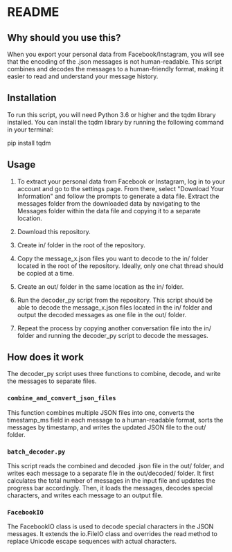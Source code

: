 # README

## Why should you use this?
When you export your personal data from Facebook/Instagram, you will see that the encoding of the .json messages is not human-readable. This script combines and decodes the messages to a human-friendly format, making it easier to read and understand your message history.
## Installation
To run this script, you will need Python 3.6 or higher and the tqdm library installed. You can install the tqdm library by running the following command in your terminal:

pip install tqdm


## Usage
1. To extract your personal data from Facebook or Instagram, log in to your account and go to the settings page. From there, select "Download Your Information" and follow the prompts to generate a data file. Extract the messages folder from the downloaded data by navigating to the Messages folder within the data file and copying it to a separate location.

2. Download this repository.

3. Create in/ folder in the root of the repository.

4. Copy the message_x.json files you want to decode to the in/ folder located in the root of the repository. Ideally, only one chat thread should be copied at a time.

5. Create an out/ folder in the same location as the in/ folder.

6. Run the decoder_py script from the repository. This script should be able to decode the message_x.json files located in the in/ folder and output the decoded messages as one file in the out/ folder.

7. Repeat the process by copying another conversation file into the in/ folder and running the decoder_py script to decode the messages.


## How does it work
The decoder_py script uses three functions to combine, decode, and write the messages to separate files.

### `combine_and_convert_json_files`
This function combines multiple JSON files into one, converts the timestamp_ms field in each message to a human-readable format, sorts the messages by timestamp, and writes the updated JSON file to the out/ folder.

### `batch_decoder.py`
This script reads the combined and decoded .json file in the out/ folder, and writes each message to a separate file in the out/decoded/ folder. It first calculates the total number of messages in the input file and updates the progress bar accordingly. Then, it loads the messages, decodes special characters, and writes each message to an output file.

### `FacebookIO`
The FacebookIO class is used to decode special characters in the JSON messages. It extends the io.FileIO class and overrides the read method to replace Unicode escape sequences with actual characters.
